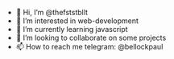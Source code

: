 - 👋 Hi, I’m @thefststbllt
- 👀 I’m interested in web-development
- 🌱 I’m currently learning javascript
- 💞️ I’m looking to collaborate on some projects
- 📫 How to reach me telegram: @bellockpaul

<!---
thefststbllt/thefststbllt is a ✨ special ✨ repository because its `README.md` (this file) appears on your GitHub profile.
You can click the Preview link to take a look at your changes.
--->
